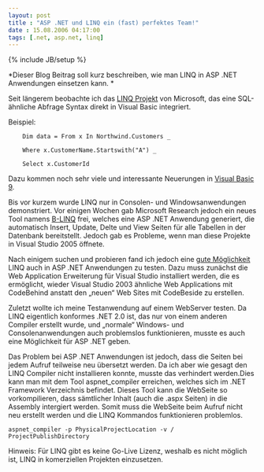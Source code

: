 ```yaml
---
layout: post
title : "ASP .NET und LINQ ein (fast) perfektes Team!"
date : 15.08.2006 04:17:00
tags: [.net, asp.net, linq]
---
```

{% include JB/setup %}

*Dieser Blog Beitrag soll kurz beschreiben, wie man LINQ in ASP .NET Anwendungen einsetzen kann. *

Seit längerem beobachte ich das [LINQ Projekt](http://msdn.microsoft.com/data/ref/linq/) von Microsoft, das eine SQL-ähnliche Abfrage Syntax direkt in Visual Basic integriert. 

Beispiel:

````VB.NET
    Dim data = From x In Northwind.Customers _ 

    Where x.CustomerName.Startswith("A") _ 

    Select x.CustomerId
````

Dazu kommen noch sehr viele und interessante Neuerungen in [Visual Basic 9](http://msdn.microsoft.com/vbasic/future/). 

Bis vor kurzem wurde LINQ nur in Consolen- und Windowsanwendungen demonstriert. Vor einigen Wochen gab Microsoft Research jedoch ein neues Tool namens [B-LINQ](http://www.asp.net/sandbox/app_blinq.aspx?tabid=62) frei, welches eine ASP .NET Anwendung generiert, die automatisch Insert, Update, Delte und View Seiten für alle Tabellen in der Datenbank bereitstellt. Jedoch gab es Probleme, wenn man diese Projekte in Visual Studio 2005 öffnete. 

Nach einigem suchen und probieren fand ich jedoch eine [gute Möglichkeit](http://forums.microsoft.com/MSDN/ShowPost.aspx?PostID=296346&SiteID=1) LINQ auch in ASP .NET Anwendungen zu testen. Dazu muss zunächst die Web Application Erweiterung für Visual Studio installiert werden, die es ermöglicht, wieder Visual Studio 2003 ähnliche Web Applications mit CodeBehind anstatt den „neuen“ Web Sites mit CodeBeside zu erstellen. 

Zuletzt wollte ich meine Testanwendung auf einem WebServer testen. Da LINQ eigentlich konformes .NET 2.0 ist, das nur von einem anderen Compiler erstellt wurde, und „normale“ Windows- und Consolenanwendungen auch problemslos funktionieren, musste es auch eine Möglichkeit für ASP .NET geben. 

Das Problem bei ASP .NET Anwendungen ist jedoch, dass die Seiten bei jedem Aufruf teilweise neu übersetzt werden. Da ich aber wie gesagt den LINQ Compiler nicht installieren konnte, musste das verhindert werden.Dies kann man mit dem Tool aspnet_compiler erreichen, welches sich im .NET Framework Verzeichnis befindet. Dieses Tool kann die WebSeite so vorkompilieren, dass sämtlicher Inhalt (auch die .aspx Seiten) in die Assembly intergiert werden. Somit muss die WebSeite beim Aufruf nicht neu erstellt werden und die LINQ Kommandos funktionieren problemlos. 

````
aspnet_compiler -p PhysicalProjectLocation -v / ProjectPublishDirectory
````

Hinweis: Für LINQ gibt es keine Go-Live Lizenz, weshalb es nicht möglich ist, LINQ in komerziellen Projekten einzusetzen.
